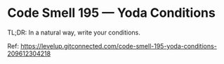 # Code Smell 195 — Yoda Conditions

TL;DR: In a natural way, write your conditions.

Ref: https://levelup.gitconnected.com/code-smell-195-yoda-conditions-209612304218
